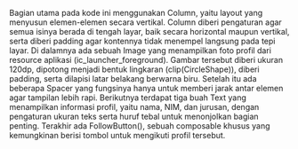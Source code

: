 Bagian utama pada kode ini menggunakan Column, yaitu layout yang menyusun elemen-elemen secara vertikal. Column diberi pengaturan agar semua isinya berada di tengah layar, baik secara horizontal maupun vertikal, serta diberi padding agar kontennya tidak menempel langsung pada tepi layar. Di dalamnya ada sebuah Image yang menampilkan foto profil dari resource aplikasi (ic_launcher_foreground). Gambar tersebut diberi ukuran 120dp, dipotong menjadi bentuk lingkaran (clip(CircleShape)), diberi padding, serta dilapisi latar belakang berwarna biru. Setelah itu ada beberapa Spacer yang fungsinya hanya untuk memberi jarak antar elemen agar tampilan lebih rapi. Berikutnya terdapat tiga buah Text yang menampilkan informasi profil, yaitu nama, NIM, dan jurusan, dengan pengaturan ukuran teks serta huruf tebal untuk menonjolkan bagian penting. Terakhir ada FollowButton(), sebuah composable khusus yang kemungkinan berisi tombol untuk mengikuti profil tersebut.